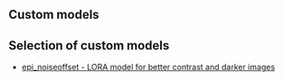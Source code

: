 ## Custom models

## Selection of custom models

- [epi_noiseoffset - LORA model for better contrast and darker images](https://civitai.com/models/13941/epinoiseoffset)
